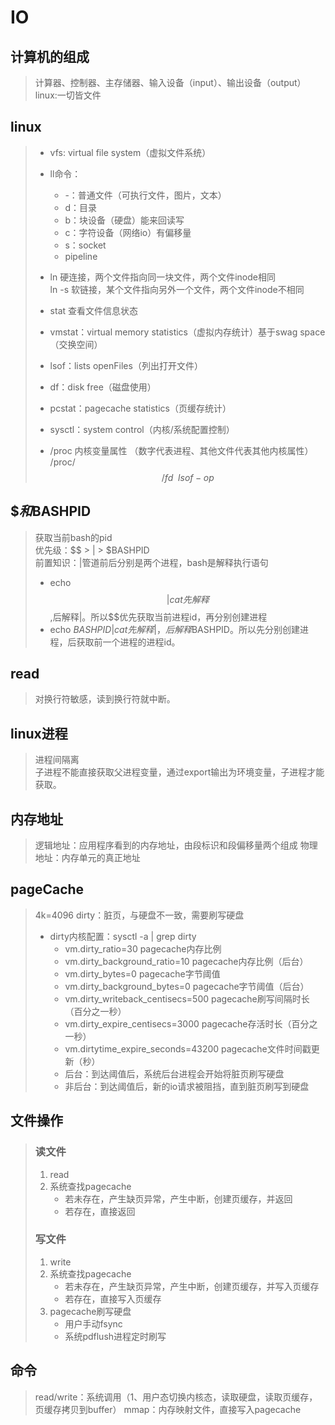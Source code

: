 # IO

## 计算机的组成
> 计算器、控制器、主存储器、输入设备（input）、输出设备（output）
> linux:一切皆文件

## linux
> - vfs: virtual file system（虚拟文件系统）
> - ll命令：
>   - -：普通文件（可执行文件，图片，文本）
>   - d：目录
>   - b：块设备（硬盘）能来回读写
>   - c：字符设备（网络io）有偏移量
>   - s：socket
>   - pipeline
>
> - ln    硬连接，两个文件指向同一块文件，两个文件inode相同  
>   ln -s 软链接，某个文件指向另外一个文件，两个文件inode不相同  
> - stat 查看文件信息状态  
> - vmstat：virtual memory statistics（虚拟内存统计）基于swag space（交换空间）  
> - lsof：lists openFiles（列出打开文件）  
> - df：disk free（磁盘使用）  
> - pcstat：pagecache statistics（页缓存统计）  
> - sysctl：system control（内核/系统配置控制）  
> - /proc 内核变量属性 （数字代表进程、其他文件代表其他内核属性）  
>   /proc/$$/fd ~~ lsof -op $$

## $$和$BASHPID
> 获取当前bash的pid  
> 优先级：$$ > | > $BASHPID  
> 前置知识：|管道前后分别是两个进程，bash是解释执行语句  
>   - echo $$ | cat 先解释$$,后解释|。所以$$优先获取当前进程id，再分别创建进程
>   - echo $BASHPID | cat 先解释|，后解释$BASHPID。所以先分别创建进程，后获取前一个进程的进程id。

## read 
> 对换行符敏感，读到换行符就中断。

## linux进程
> 进程间隔离  
> 子进程不能直接获取父进程变量，通过export输出为环境变量，子进程才能获取。

## 内存地址
> 逻辑地址：应用程序看到的内存地址，由段标识和段偏移量两个组成
> 物理地址：内存单元的真正地址

## pageCache 
> 4k=4096
> dirty：脏页，与硬盘不一致，需要刷写硬盘
>   - dirty内核配置：sysctl -a | grep dirty
>       - vm.dirty_ratio=30                     pagecache内存比例
>       - vm.dirty_background_ratio=10          pagecache内存比例（后台）
>       - vm.dirty_bytes=0                      pagecache字节阈值
>       - vm.dirty_background_bytes=0           pagecache字节阈值（后台）
>       - vm.dirty_writeback_centisecs=500      pagecache刷写间隔时长（百分之一秒）
>       - vm.dirty_expire_centisecs=3000        pagecache存活时长（百分之一秒）
>       - vm.dirtytime_expire_seconds=43200     pagecache文件时间戳更新（秒）
>       -   后台：到达阈值后，系统后台进程会开始将脏页刷写硬盘  
>       -   非后台：到达阈值后，新的io请求被阻挡，直到脏页刷写到硬盘

## 文件操作
> ### 读文件
>   1. read
>   2. 系统查找pagecache
>       - 若未存在，产生缺页异常，产生中断，创建页缓存，并返回
>       - 若存在，直接返回
>
> ### 写文件
>   1. write
>   2. 系统查找pagecache
>       - 若未存在，产生缺页异常，产生中断，创建页缓存，并写入页缓存
>       - 若存在，直接写入页缓存
>   3. pagecache刷写硬盘
>       - 用户手动fsync
>       - 系统pdflush进程定时刷写

## 命令
> read/write：系统调用（1、用户态切换内核态，读取硬盘，读取页缓存，页缓存拷贝到buffer）
> mmap：内存映射文件，直接写入pagecache